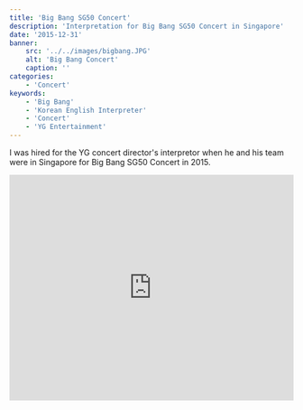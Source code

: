```yaml
---
title: 'Big Bang SG50 Concert'
description: 'Interpretation for Big Bang SG50 Concert in Singapore'
date: '2015-12-31'
banner:
    src: '../../images/bigbang.JPG'
    alt: 'Big Bang Concert'
    caption: ''
categories:
    - 'Concert'
keywords:
    - 'Big Bang'
    - 'Korean English Interpreter'
    - 'Concert'
    - 'YG Entertainment'
---
```


I was hired for the YG concert director's interpretor when he and his team were in Singapore for Big Bang SG50 Concert in 2015.
<br>

<iframe width="100%" height="400px" src="https://www.youtube.com/embed/BpBZenRao20" title="YouTube video player" frameborder="0" allow="accelerometer; autoplay; clipboard-write; encrypted-media; gyroscope; picture-in-picture" allowfullscreen></iframe>
